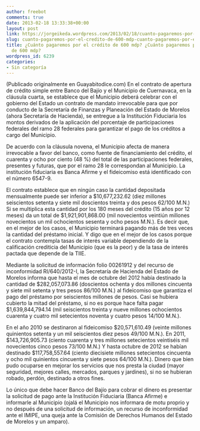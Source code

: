 ```yaml
---
author: freebot
comments: true
date: 2013-02-18 13:33:38+00:00
layout: post
link: https://jorgeikeda.wordpress.com/2013/02/18/cuanto-pagaremos-por-el-credito-de-600-mdp-cuanto-pagaremos-por-el-credito-de-600-mdp/
slug: cuanto-pagaremos-por-el-credito-de-600-mdp-cuanto-pagaremos-por-el-credito-de-600-mdp
title: ¿Cuánto pagaremos por el crédito de 600 mdp? ¿Cuánto pagaremos por el crédito
  de 600 mdp?
wordpress_id: 6239
categories:
- Sin categoría
---
```


(Publicado originalmente en Guayabitodice.com)
En el contrato de apertura de crédito simple entre Banco del Bajío y el Municipio de Cuernavaca, en la cláusula cuarta, se establece que el Municipio deberá celebrar con el gobierno del Estado un contrato de mandato irrevocable para que por conducto de la Secretaría de Finanzas y Planeación del Estado de Morelos (ahora Secretaría de Hacienda), se entregue a la Institución Fiduciaria los montos derivados de la aplicación del porcentaje de participaciones federales del ramo 28 federales para garantizar el pago de los créditos a cargo del Municipio.

De acuerdo con la cláusula novena, el Municipio afecta de manera irrevocable a favor del banco, como fuente de financiamiento del crédito, el cuarenta y ocho por ciento (48 %) del total de las participaciones federales, presentes y futuras, que por el ramo 28 le correspondan al Municipio. La institución fiduciaria es Banca Afirme y el fideicomiso está identificado con el número 6547-9.

El contrato establece que en ningún caso la cantidad depositada mensualmente puede ser inferior a $10,677,232.62 (diez millones seiscientos setenta y siete mil doscientos treinta y dos pesos 62/100 M.N.) Si se multiplica esta cantidad por los 180 meses del crédito (15 años por 12 meses) da un total de $1,921,901,868.00  (mil novecientos veintiún millones novecientos un mil ochocientos sesenta y ocho pesos M.N.). Es decir que, en el mejor de los casos, el Municipio terminará pagando más de tres veces la cantidad del préstamo inicial. Y digo que en el mejor de los casos porque el contrato contempla tasas de interés variable dependiendo de la calificación crediticia del Municipio (que es la peor) y de la tasa de interés pactada que depende de la TIIE.

Mediante la solicitud de información folio 00261912 y del recurso de inconformidad RI/640/2012-I, la Secretaría de Hacienda del Estado de Morelos informa que hasta el mes de octubre del 2012 había destinado la cantidad de  $282,057,073.86 (doscientos ochenta y dos millones cincuenta y siete mil setenta y tres pesos 86/100 M.N.) al fideicomiso que garantiza el pago del préstamo por seiscientos millones de pesos. Casi se hubiera cubierto la mitad del préstamo, si no es porque hace falta pagar $1,639,844,794.14 (mil seiscientos treinta y nueve millones ochocientos cuarenta y cuatro mil setecientos noventa y cuatro pesos 14/100 M.N.).

En el año 2010 se destinaron al fideicomiso $20,571,610.49 (veinte millones quinientos setenta y un mil seiscientos diez pesos 49/100 M.N.). En 2011, $143,726,905.73 (ciento cuarenta y tres millones setecientos veintiséis mil novecientos cinco pesos 73/100 M.N.) Y hasta octubre de 2012 se habían destinado $117,758,557.64 (ciento diecisiete millones setecientos cincuenta y ocho mil quinientos cincuenta y siete pesos 64/100 M.N.). Dinero que bien pudo ocuparse en mejorar los servicios que nos presta la ciudad (mayor seguridad, mejores calles, mercados, parques y jardines), si no se hubieran robado, perdón, destinado a otros fines.

Lo único que debe hacer Banco del Bajío para cobrar el dinero es presentar la solicitud de pago ante la Institución Fiduciaria (Banca Afirme) e informarle al Municipio (ojalá el Municipio nos informara de motu proprio y no después de una solicitud de información, un recurso de inconformidad ante el IMIPE, una queja ante la Comisión de Derechos Humanos del Estado de Morelos y un amparo).

